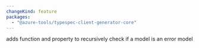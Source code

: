 ```yaml
---
changeKind: feature
packages:
  - "@azure-tools/typespec-client-generator-core"
---
```


adds function and property to recursively check if a model is an error model